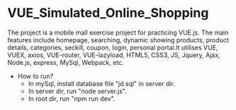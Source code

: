 # VUE_Simulated_Online_Shopping
The project is a mobile mall exercise project for practicing VUE.js. The main features include homepage, searching, dynamic showing products, product details, categories, seckill, coupon, login, personal portal.It utilises VUE, VUEX, axios, VUE-router, VUE-lazyload, HTML5, CSS3, JS, Jquery, Ajax, Node.js, express, MySql, Webpack, etc.
+ How to run?
  + In mySql, install database file "jd.sql" in server dir.
  + In server dir, run "node server.js".
  + In root dir, run "npm run dev".
  
